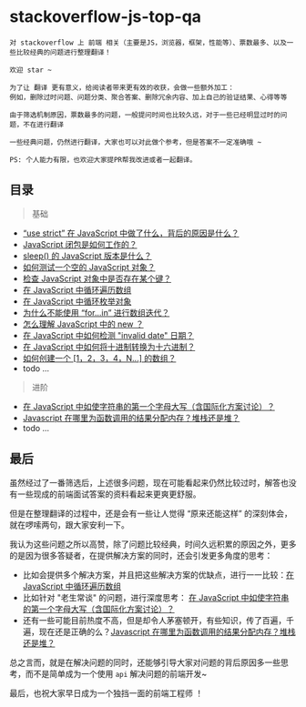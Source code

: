 # stackoverflow-js-top-qa

    对 stackoverflow 上 前端 相关（主要是JS，浏览器，框架，性能等）、票数最多、以及一些比较经典的问题进行整理翻译！
    
    欢迎 star ~
    
    为了让 翻译 更有意义，给阅读者带来更有效的收获，会做一些额外加工：
    例如，删除过时问题、问题分类、聚合答案、删除冗余内容、加上自己的验证结果、心得等等

    由于筛选机制原因，票数最多的问题，一般提问时间也比较久远，对于一些已经明显过时的问题，不在进行翻译
    
    一些经典问题，仍然进行翻译，大家也可以对此做个参考，但是答案不一定准确哦 ~

    PS: 个人能力有限，也欢迎大家提PR帮我改进或者一起翻译。

## 目录

> 基础

- [“use strict” 在 JavaScript 中做了什么，背后的原因是什么？](https://github.com/buynao/stackoverflow-js-top-qa/blob/main/contents/basic/use_strict.md)
- [JavaScript 闭包是如何工作的？](https://github.com/buynao/stackoverflow-js-top-qa/blob/main/contents/basic/closures.md)
- [sleep() 的 JavaScript 版本是什么？](https://github.com/buynao/stackoverflow-js-top-qa/blob/main/contents/basic/sleep.md)
- [如何测试一个空的 JavaScript 对象？](https://github.com/buynao/stackoverflow-js-top-qa/blob/main/contents/basic/emptyObject.md)
- [检查 JavaScript 对象中是否存在某个键？](https://github.com/buynao/stackoverflow-js-top-qa/blob/main/contents/basic/testKeyInBbject.md)
- [在 JavaScript 中循环遍历数组](https://github.com/buynao/stackoverflow-js-top-qa/blob/main/contents/basic/loopArray.md)
- [在 JavaScript 中循环枚举对象](https://github.com/buynao/stackoverflow-js-top-qa/blob/main/contents/basic/enumerateObject.md)
- [为什么不能使用 “for...in” 进行数组迭代？](https://github.com/buynao/stackoverflow-js-top-qa/blob/main/contents/basic/badForInArray.md)
- [怎么理解 JavaScript 中的 new ？](https://github.com/buynao/stackoverflow-js-top-qa/blob/main/contents/basic/new.md)
- [在 JavaScript 中如何检测 "invalid date" 日期？](https://github.com/buynao/stackoverflow-js-top-qa/blob/main/contents/basic/checkInvalidDate.md)
- [在 JavaScript 中如何将十进制转换为十六进制？](https://github.com/buynao/stackoverflow-js-top-qa/blob/main/contents/basic/hexadecimal.md)
- [如何创建一个 [1，2，3，4，N...] 的数组？](https://github.com/buynao/stackoverflow-js-top-qa/blob/main/contents/basic/arrayn.md)
- todo ...

> 进阶

- [在 JavaScript 中如使字符串的第一个字母大写（含国际化方案讨论）？](https://github.com/buynao/stackoverflow-js-top-qa/blob/main/contents/advanced/firstStrToUppercase.md)
- [Javascript 在哪里为函数调用的结果分配内存？堆栈还是堆？](https://github.com/buynao/stackoverflow-js-top-qa/blob/main/contents/advanced/heapAndStack.md)
- todo ...


## 最后

虽然经过了一番筛选后，上述很多问题，现在可能看起来仍然比较过时，解答也没有一些现成的前端面试答案的资料看起来更爽更舒服。

但是在整理翻译的过程中，还是会有一些让人觉得 “原来还能这样” 的深刻体会，就在啰嗦两句，跟大家安利一下。

我认为这些问题之所以高赞，除了问题比较经典，时间久远积累的原因之外，更多的是因为很多答疑者，在提供解决方案的同时，还会引发更多角度的思考：

- 比如会提供多个解决方案，并且把这些解决方案的优缺点，进行一一比较：[在 JavaScript 中循环遍历数组](https://github.com/buynao/stackoverflow-js-top-qa/blob/main/contents/basic/loopArray.md)
- 比如针对 "老生常谈" 的问题，进行深度思考： [在 JavaScript 中如使字符串的第一个字母大写（含国际化方案讨论）？](https://github.com/buynao/stackoverflow-js-top-qa/blob/main/contents/advanced/firstStrToUppercase.md)
- 还有一些可能目前热度不高，但是却令人茅塞顿开，有些知识，传了百遍，千遍，现在还是正确的么？[Javascript 在哪里为函数调用的结果分配内存？堆栈还是堆？](https://github.com/buynao/stackoverflow-js-top-qa/blob/main/contents/advanced/heapAndStack.md)

总之言而，就是在解决问题的同时，还能够引导大家对问题的背后原因多一些思考，而不是简单成为一个使用 `api` 解决问题的前端开发~

最后，也祝大家早日成为一个独挡一面的前端工程师 ！